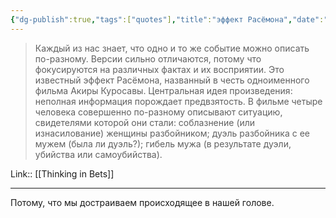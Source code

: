 ```yaml
---
{"dg-publish":true,"tags":["quotes"],"title":"эффект Расёмона","date":"2022-06-08T10:06:15+03:00","modified_at":"2022-06-19T09:22:28+03:00","permalink":"/quotes/202206081006/","dgHomeLink":false,"dgPassFrontmatter":true}
---
```



> Каждый из нас знает, что одно и то же событие можно описать по-разному. Версии сильно отличаются, потому что фокусируются на различных фактах и их восприятии. Это известный эффект Расёмона, названный в честь одноименного фильма Акиры Куросавы. Центральная идея произведения: неполная информация порождает предвзятость. В фильме четыре человека совершенно по-разному описывают ситуацию, свидетелями которой они стали: соблазнение (или изнасилование) женщины разбойником; дуэль разбойника с ее мужем (была ли дуэль?); гибель мужа (в результате дуэли, убийства или самоубийства).

Link:: [[Thinking in Bets]]

---

Потому, что мы достраиваем происходящее в нашей голове.
